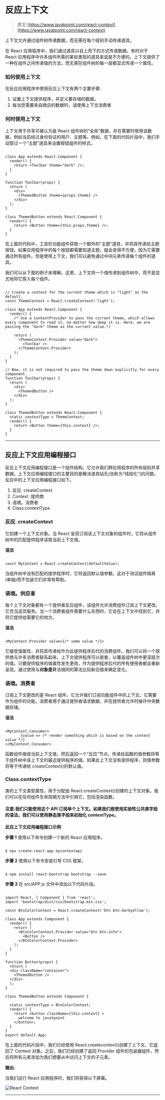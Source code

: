 # 反应上下文

> 原文:[https://www.javatpoint.com/react-context](https://www.javatpoint.com/react-context)

上下文允许通过组件树传递数据，而无需在每个级别手动传递道具。

在 React 应用程序中，我们通过道具以自上而下的方式传递数据。有时对于 React 应用程序中许多组件所需的某些类型的道具来说是不方便的。上下文提供了一种在组件之间传递值的方法，而无需在组件树的每一层都显式传递一个属性。

### 如何使用上下文

在反应应用程序中使用反应上下文有两个主要步骤:

1.  设置上下文提供程序，并定义要存储的数据。
2.  每当您需要来自商店的数据时，请使用上下文消费者

### 何时使用上下文

上下文用于共享可被认为是 React 组件树的“全局”数据，并在需要时使用该数据，例如当前经过身份验证的用户、主题等。例如，在下面的代码片段中，我们手动穿过一个“主题”道具来设置按钮组件的样式。

```

class App extends React.Component {
  render() {
    return <Toolbar theme="dark" />;
  }
}

function Toolbar(props) {
  return (
    <div>
      <ThemedButton theme={props.theme} />
    </div>
  );
}

class ThemedButton extends React.Component {
  render() {
    return <Button theme={this.props.theme} />;
  }
}

```

在上面的代码中，工具栏功能组件获取一个额外的“主题”道具，并将其传递给主题按钮。如果应用程序中的每个按钮都需要知道主题，就会变得不方便，因为它需要通过所有组件。但是使用上下文，我们可以避免通过中间元素传递每个组件的道具。

我们可以从下面的例子来理解。这里，上下文将一个值传递到组件树中，而不是显式地将它穿入每个组件。

```

// Create a context for the current theme which is "light" as the default.
const ThemeContext = React.createContext('light');

class App extends React.Component {
  render() {
    /* Use a ContextProvider to pass the current theme, which allows every component to read it, no matter how deep it is. Here, we are passing the "dark" theme as the current value.*/

    return (
      <ThemeContext.Provider value="dark">
        <Toolbar />
      </ThemeContext.Provider>
    );
  }
}

// Now, it is not required to pass the theme down explicitly for every component.
function Toolbar(props) {
  return (
    <div>
      <ThemedButton />
    </div>
  );
}

class ThemedButton extends React.Component {
  static contextType = ThemeContext;
  render() {
    return <Button theme={this.context} />;
  }
}

```

* * *

## 反应上下文应用编程接口

反应上下文应用编程接口是一个组件结构，它允许我们跨应用程序的所有级别共享数据。上下文应用编程接口的主要目的是解决道具钻孔(也称为“线程化”)的问题。反应中的上下文应用编程接口如下。

1.  反应. createContext
2.  Context .提供商
3.  语境。消费者
4.  Class.contextType

### 反应. createContext

它创建一个上下文对象。当 React 呈现订阅该上下文对象的组件时，它将从组件树中的匹配提供程序读取当前上下文值。

**语法**

```

const MyContext = React.createContext(defaultValue);

```

当组件树中没有匹配的提供程序时，它将返回默认值参数。这对于测试组件隔离(单独)而不包装它们非常有帮助。

### 语境。供应者

每个上下文对象都有一个提供者反应组件，该组件允许消费组件订阅上下文更改。它充当送货服务。当一个消费者组件需要什么东西时，它会在上下文中找到它，并将它提供给需要它的地方。

**语法**

```

<MyContext.Provider value={/* some value */}>

```

它接受值属性，并将其传递给作为此提供程序后代的消费组件。我们可以将一个提供商与许多消费者联系起来。上下文提供程序可以嵌套，以覆盖组件树中更深层次的值。只要提供程序的值属性发生更改，作为提供程序后代的所有使用者都会重新呈现。通过使用与**对象是**算法相同的算法比较新旧值来确定变化。

### 语境。消费者

订阅上下文更改的是 React 组件。它允许我们订阅功能组件中的上下文。它需要作为组件的功能。消费者用于通过提供者请求数据，并在提供者允许时操作中央数据存储。

**语法**

```

<MyContext.Consumer>
       {value => /* render something which is based on the context value */}
</MyContext.Consumer>

```

函数组件接收当前上下文值，然后返回一个“反应”节点。传递给函数的值参数将等于组件树中该上下文的最近提供程序的值。如果此上下文没有提供程序，则值参数将等于传递给 createContext()的默认值。

### Class.contextType

类的上下文类型属性，用于分配由 React.createContext()创建的上下文对象。我们可以在任何组件生命周期方法中引用它，包括渲染函数。

#### 注意:我们只能使用这个 API 订阅单个上下文。如果我们想使用实验性公共类字段的语法，我们可以使用静态类字段来初始化 contextType。

**反应上下文应用编程接口示例**

**步骤 1** 使用以下命令创建一个新的 React 应用程序。

```

$ npx create-react-app mycontextapi

```

**步骤 2** 使用以下命令安装引导 CSS 框架。

```

$ npm install react-bootstrap bootstrap --save  

```

**步骤 3** 在 src/APP.js 文件中添加以下代码片段。

```

import React, { Component } from 'react';
import 'bootstrap/dist/css/bootstrap.min.css';

const BtnColorContext = React.createContext('btn btn-darkyellow');

class App extends Component {
  render() {
    return (
      <BtnColorContext.Provider value="btn btn-info">
        <Button />
      </BtnColorContext.Provider>
    );
  }
}

function Button(props) {
  return (
  <div className="container">
    <ThemedButton />    
  </div>
  );
}

class ThemedButton extends Component {

  static contextType = BtnColorContext;
  render() {
    return <button className={this.context} >
      welcome to javatpoint
    </button>;
  }
}
export default App;

```

在上面的代码片段中，我们已经使用 React.createcontext()创建了上下文，它返回了 Context 对象。之后，我们已经创建了返回 Provider 组件的包装器组件，然后将所有元素添加为我们想要从中访问上下文的子元素。

**输出:**

当我们运行 React 应用程序时，我们将获得以下屏幕。

![React Context](../Images/19f6431573200bd162f59cbd417916ca.png)

* * *